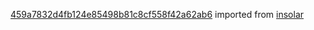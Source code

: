 [459a7832d4fb124e85498b81c8cf558f42a62ab6](https://github.com/insolar/insolar/commit/459a7832d4fb124e85498b81c8cf558f42a62ab6) imported from [insolar](https://github.com/insolar/insolar)
